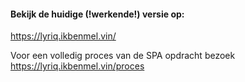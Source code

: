#### Bekijk de huidige (!werkende!) versie op:
https://lyriq.ikbenmel.vin/

Voor een volledig proces van de SPA opdracht bezoek https://lyriq.ikbenmel.vin/proces